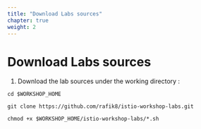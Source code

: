 ```yaml
---
title: "Download Labs sources"
chapter: true
weight: 2
---
```

# Download Labs sources

1. Download the lab sources under the working directory :

```
cd $WORKSHOP_HOME

git clone https://github.com/rafik8/istio-workshop-labs.git

chmod +x $WORKSHOP_HOME/istio-workshop-labs/*.sh
```
